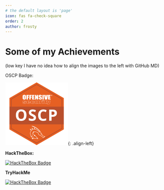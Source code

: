 ```yaml
---
# the default layout is 'page'
icon: fas fa-check-square
order: 2
author: frosty
---
```


# Some of my Achievements

(low key I have no idea how to align the images to the left with GitHub MD)

OSCP Badge:

![Image](/assets/img/achievements/offensive-security-certified-professional-oscp.png){: .align-left}

**HackTheBox:**

[
  ![HackTheBox Badge](https://www.hackthebox.eu/badge/image/115658)
](https://www.hackthebox.eu/badge/image/115658)

**TryHackMe**

[
  ![HackTheBox Badge](https://tryhackme-badges.s3.amazonaws.com/frosty.png)
](https://tryhackme-badges.s3.amazonaws.com/frosty.png)

